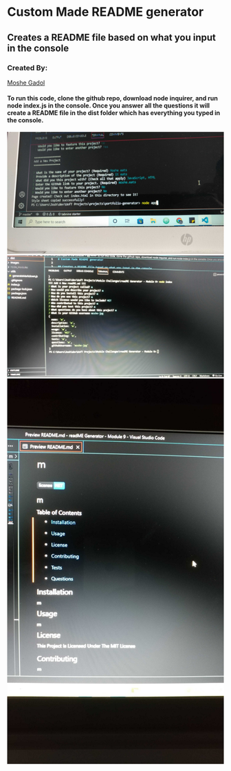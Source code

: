 # Custom Made README generator

## Creates a README file based on what you input in the console


### Created By:
[Moshe Gadol](github.com/moshe-jpg)


#### To run this code, clone the github repo, download node inquirer, and run node index.js in the console. Once you answer all the questions it will create a README file in the dist folder which has everything you typed in the console.


<img src="images\20220627_152808_HDR.jpg" alt="README generator screenshot">
<img src="images\20220628_225815.jpg" alt="README generator screenshot">
<img src="images\20220628_225852.jpg" alt="README generator screenshot">

